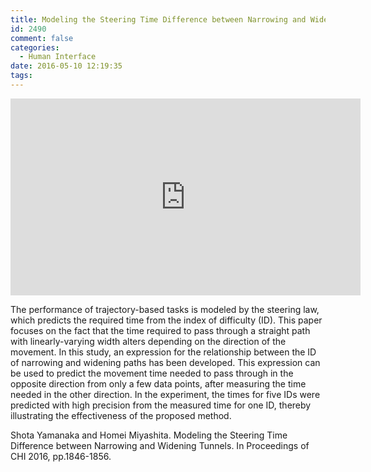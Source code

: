 ```yaml
---
title: Modeling the Steering Time Difference between Narrowing and Widening Tunnels
id: 2490
comment: false
categories:
  - Human Interface
date: 2016-05-10 12:19:35
tags:
---
```



<iframe width="560" height="315" src="https://www.youtube.com/embed/luyVAb80l1g" frameborder="0" allowfullscreen></iframe>

<!--more-->
The performance of trajectory-based tasks is modeled by the steering law, which predicts the required time from the index of difficulty (ID). This paper focuses on the fact that the time required to pass through a straight path with linearly-varying width alters depending on the direction of the movement. In this study, an expression for the relationship between the ID of narrowing and widening paths has been developed. This expression can be used to predict the movement time needed to pass through in the opposite direction from only a few data points, after measuring the time needed in the other direction. In the experiment, the times for five IDs were predicted with high precision from the measured time for one ID, thereby illustrating the effectiveness of the proposed method.

Shota Yamanaka and Homei Miyashita. Modeling the Steering Time Difference between Narrowing and Widening Tunnels. In Proceedings of CHI 2016, pp.1846-1856.
